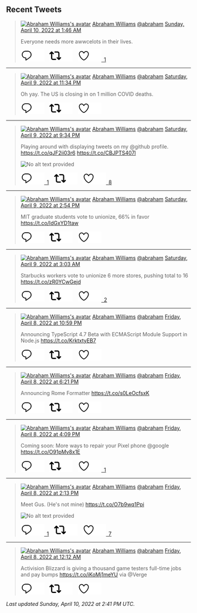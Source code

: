 ## Recent Tweets

> [![Abraham Williams's avatar](https://pbs.twimg.com/profile_images/897079141719195648/_mvh-QJH_mini.jpg)](https://twitter.com/abraham) [Abraham Williams](https://twitter.com/abraham) [@abraham](https://twitter.com/abraham) [Sunday, April 10, 2022 at 1:46 AM](https://twitter.com/abraham/status/1512970202069323782)
>
> Everyone needs more awwcelots in their lives.
>
> [![Reply](./images/reply_light.svg#gh-light-mode-only "Reply")![Reply](./images/reply.svg#gh-dark-mode-only "Reply")](https://twitter.com/intent/tweet?in_reply_to=1512970202069323782)&emsp;[![Retweet](./images/retweet_light.svg#gh-light-mode-only "Retweet")![Retweet](./images/retweet.svg#gh-dark-mode-only "Retweet")](https://twitter.com/intent/retweet?tweet_id=1512970202069323782)&emsp;[![Like](./images/like_light.svg#gh-light-mode-only "Like")![Like](./images/like.svg#gh-dark-mode-only "Like")&ensp;1](https://twitter.com/intent/favorite?tweet_id=1512970202069323782)


---

> [![Abraham Williams's avatar](https://pbs.twimg.com/profile_images/897079141719195648/_mvh-QJH_mini.jpg)](https://twitter.com/abraham) [Abraham Williams](https://twitter.com/abraham) [@abraham](https://twitter.com/abraham) [Saturday, April 9, 2022 at 11:34 PM](https://twitter.com/abraham/status/1512937127327191054)
>
> Oh yay. The US is closing in on 1 million COVID deaths.
>
> [![Reply](./images/reply_light.svg#gh-light-mode-only "Reply")![Reply](./images/reply.svg#gh-dark-mode-only "Reply")](https://twitter.com/intent/tweet?in_reply_to=1512937127327191054)&emsp;[![Retweet](./images/retweet_light.svg#gh-light-mode-only "Retweet")![Retweet](./images/retweet.svg#gh-dark-mode-only "Retweet")](https://twitter.com/intent/retweet?tweet_id=1512937127327191054)&emsp;[![Like](./images/like_light.svg#gh-light-mode-only "Like")![Like](./images/like.svg#gh-dark-mode-only "Like")](https://twitter.com/intent/favorite?tweet_id=1512937127327191054)


---

> [![Abraham Williams's avatar](https://pbs.twimg.com/profile_images/897079141719195648/_mvh-QJH_mini.jpg)](https://twitter.com/abraham) [Abraham Williams](https://twitter.com/abraham) [@abraham](https://twitter.com/abraham) [Saturday, April 9, 2022 at 9:34 PM](https://twitter.com/abraham/status/1512906793936109568)
>
> Playing around with displaying tweets on my @github profile. https://t.co/qJF2ii03r6 https://t.co/CBJPTS407l
>
> ![No alt text provided](https://pbs.twimg.com/media/FP7smmyXsAgWz8M.jpg)
>
> [![Reply](./images/reply_light.svg#gh-light-mode-only "Reply")![Reply](./images/reply.svg#gh-dark-mode-only "Reply")&ensp;1](https://twitter.com/intent/tweet?in_reply_to=1512906793936109568)&emsp;[![Retweet](./images/retweet_light.svg#gh-light-mode-only "Retweet")![Retweet](./images/retweet.svg#gh-dark-mode-only "Retweet")](https://twitter.com/intent/retweet?tweet_id=1512906793936109568)&emsp;[![Like](./images/like_light.svg#gh-light-mode-only "Like")![Like](./images/like.svg#gh-dark-mode-only "Like")&ensp;8](https://twitter.com/intent/favorite?tweet_id=1512906793936109568)


---

> [![Abraham Williams's avatar](https://pbs.twimg.com/profile_images/897079141719195648/_mvh-QJH_mini.jpg)](https://twitter.com/abraham) [Abraham Williams](https://twitter.com/abraham) [@abraham](https://twitter.com/abraham) [Saturday, April 9, 2022 at 2:54 PM](https://twitter.com/abraham/status/1512806168795693068)
>
> MIT graduate students vote to unionize, 66% in favor
https://t.co/IdGxYD1taw
>
> [![Reply](./images/reply_light.svg#gh-light-mode-only "Reply")![Reply](./images/reply.svg#gh-dark-mode-only "Reply")](https://twitter.com/intent/tweet?in_reply_to=1512806168795693068)&emsp;[![Retweet](./images/retweet_light.svg#gh-light-mode-only "Retweet")![Retweet](./images/retweet.svg#gh-dark-mode-only "Retweet")](https://twitter.com/intent/retweet?tweet_id=1512806168795693068)&emsp;[![Like](./images/like_light.svg#gh-light-mode-only "Like")![Like](./images/like.svg#gh-dark-mode-only "Like")](https://twitter.com/intent/favorite?tweet_id=1512806168795693068)


---

> [![Abraham Williams's avatar](https://pbs.twimg.com/profile_images/897079141719195648/_mvh-QJH_mini.jpg)](https://twitter.com/abraham) [Abraham Williams](https://twitter.com/abraham) [@abraham](https://twitter.com/abraham) [Saturday, April 9, 2022 at 3:03 AM](https://twitter.com/abraham/status/1512627218891034626)
>
> Starbucks workers vote to unionize 6 more stores, pushing total to 16 https://t.co/zR0YCwGejd
>
> [![Reply](./images/reply_light.svg#gh-light-mode-only "Reply")![Reply](./images/reply.svg#gh-dark-mode-only "Reply")](https://twitter.com/intent/tweet?in_reply_to=1512627218891034626)&emsp;[![Retweet](./images/retweet_light.svg#gh-light-mode-only "Retweet")![Retweet](./images/retweet.svg#gh-dark-mode-only "Retweet")](https://twitter.com/intent/retweet?tweet_id=1512627218891034626)&emsp;[![Like](./images/like_light.svg#gh-light-mode-only "Like")![Like](./images/like.svg#gh-dark-mode-only "Like")&ensp;2](https://twitter.com/intent/favorite?tweet_id=1512627218891034626)


---

> [![Abraham Williams's avatar](https://pbs.twimg.com/profile_images/897079141719195648/_mvh-QJH_mini.jpg)](https://twitter.com/abraham) [Abraham Williams](https://twitter.com/abraham) [@abraham](https://twitter.com/abraham) [Friday, April 8, 2022 at 10:59 PM](https://twitter.com/abraham/status/1512565716360253442)
>
> Announcing TypeScript 4.7 Beta with ECMAScript Module Support in Node.js https://t.co/KrktxtyEB7
>
> [![Reply](./images/reply_light.svg#gh-light-mode-only "Reply")![Reply](./images/reply.svg#gh-dark-mode-only "Reply")](https://twitter.com/intent/tweet?in_reply_to=1512565716360253442)&emsp;[![Retweet](./images/retweet_light.svg#gh-light-mode-only "Retweet")![Retweet](./images/retweet.svg#gh-dark-mode-only "Retweet")](https://twitter.com/intent/retweet?tweet_id=1512565716360253442)&emsp;[![Like](./images/like_light.svg#gh-light-mode-only "Like")![Like](./images/like.svg#gh-dark-mode-only "Like")](https://twitter.com/intent/favorite?tweet_id=1512565716360253442)


---

> [![Abraham Williams's avatar](https://pbs.twimg.com/profile_images/897079141719195648/_mvh-QJH_mini.jpg)](https://twitter.com/abraham) [Abraham Williams](https://twitter.com/abraham) [@abraham](https://twitter.com/abraham) [Friday, April 8, 2022 at 6:21 PM](https://twitter.com/abraham/status/1512495834088226819)
>
> Announcing Rome Formatter https://t.co/s0LeOcfsxK
>
> [![Reply](./images/reply_light.svg#gh-light-mode-only "Reply")![Reply](./images/reply.svg#gh-dark-mode-only "Reply")](https://twitter.com/intent/tweet?in_reply_to=1512495834088226819)&emsp;[![Retweet](./images/retweet_light.svg#gh-light-mode-only "Retweet")![Retweet](./images/retweet.svg#gh-dark-mode-only "Retweet")](https://twitter.com/intent/retweet?tweet_id=1512495834088226819)&emsp;[![Like](./images/like_light.svg#gh-light-mode-only "Like")![Like](./images/like.svg#gh-dark-mode-only "Like")](https://twitter.com/intent/favorite?tweet_id=1512495834088226819)


---

> [![Abraham Williams's avatar](https://pbs.twimg.com/profile_images/897079141719195648/_mvh-QJH_mini.jpg)](https://twitter.com/abraham) [Abraham Williams](https://twitter.com/abraham) [@abraham](https://twitter.com/abraham) [Friday, April 8, 2022 at 4:09 PM](https://twitter.com/abraham/status/1512462583340621830)
>
> Coming soon: More ways to repair your Pixel phone @google https://t.co/O91pMv8x1E
>
> [![Reply](./images/reply_light.svg#gh-light-mode-only "Reply")![Reply](./images/reply.svg#gh-dark-mode-only "Reply")](https://twitter.com/intent/tweet?in_reply_to=1512462583340621830)&emsp;[![Retweet](./images/retweet_light.svg#gh-light-mode-only "Retweet")![Retweet](./images/retweet.svg#gh-dark-mode-only "Retweet")](https://twitter.com/intent/retweet?tweet_id=1512462583340621830)&emsp;[![Like](./images/like_light.svg#gh-light-mode-only "Like")![Like](./images/like.svg#gh-dark-mode-only "Like")&ensp;1](https://twitter.com/intent/favorite?tweet_id=1512462583340621830)


---

> [![Abraham Williams's avatar](https://pbs.twimg.com/profile_images/897079141719195648/_mvh-QJH_mini.jpg)](https://twitter.com/abraham) [Abraham Williams](https://twitter.com/abraham) [@abraham](https://twitter.com/abraham) [Friday, April 8, 2022 at 2:13 PM](https://twitter.com/abraham/status/1512433392528338947)
>
> Meet Gus. (He's not mine) https://t.co/O7b9wq1Ppi
>
> ![No alt text provided](https://pbs.twimg.com/media/FP0-En1XEAkX9lH.jpg)
>
> [![Reply](./images/reply_light.svg#gh-light-mode-only "Reply")![Reply](./images/reply.svg#gh-dark-mode-only "Reply")&ensp;1](https://twitter.com/intent/tweet?in_reply_to=1512433392528338947)&emsp;[![Retweet](./images/retweet_light.svg#gh-light-mode-only "Retweet")![Retweet](./images/retweet.svg#gh-dark-mode-only "Retweet")](https://twitter.com/intent/retweet?tweet_id=1512433392528338947)&emsp;[![Like](./images/like_light.svg#gh-light-mode-only "Like")![Like](./images/like.svg#gh-dark-mode-only "Like")&ensp;7](https://twitter.com/intent/favorite?tweet_id=1512433392528338947)


---

> [![Abraham Williams's avatar](https://pbs.twimg.com/profile_images/897079141719195648/_mvh-QJH_mini.jpg)](https://twitter.com/abraham) [Abraham Williams](https://twitter.com/abraham) [@abraham](https://twitter.com/abraham) [Friday, April 8, 2022 at 12:12 AM](https://twitter.com/abraham/status/1512221823877926913)
>
> Activision Blizzard is giving a thousand game testers full-time jobs and pay bumps https://t.co/iKoMj1meYU via @Verge
>
> [![Reply](./images/reply_light.svg#gh-light-mode-only "Reply")![Reply](./images/reply.svg#gh-dark-mode-only "Reply")](https://twitter.com/intent/tweet?in_reply_to=1512221823877926913)&emsp;[![Retweet](./images/retweet_light.svg#gh-light-mode-only "Retweet")![Retweet](./images/retweet.svg#gh-dark-mode-only "Retweet")](https://twitter.com/intent/retweet?tweet_id=1512221823877926913)&emsp;[![Like](./images/like_light.svg#gh-light-mode-only "Like")![Like](./images/like.svg#gh-dark-mode-only "Like")](https://twitter.com/intent/favorite?tweet_id=1512221823877926913)


_Last updated Sunday, April 10, 2022 at 2:41 PM UTC._
